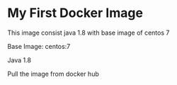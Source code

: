 # My First Docker Image

This image consist java 1.8 with base image of centos 7

Base Image: centos:7

Java 1.8

Pull the image from docker hub 
